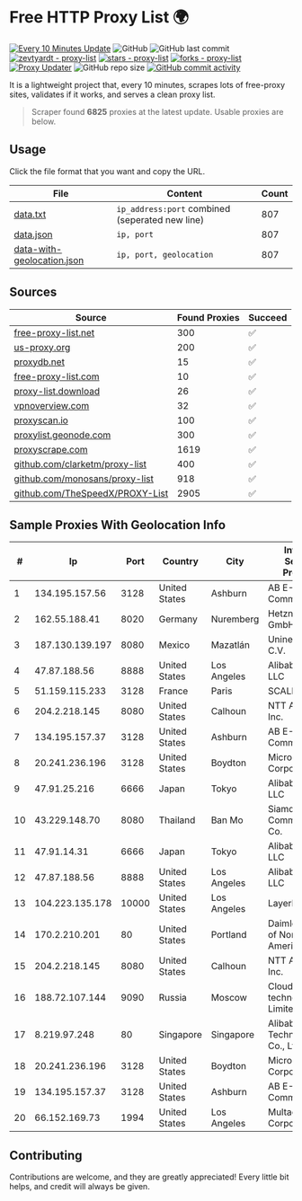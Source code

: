 
# Free HTTP Proxy List 🌍

[![Every 10 Minutes Update](https://github.com/mertguvencli/http-proxy-list/actions/workflows/main.yml/badge.svg?branch=main)](https://github.com/mertguvencli/http-proxy-list/actions/workflows/main.yml)
![GitHub](https://img.shields.io/github/license/mertguvencli/http-proxy-list)
![GitHub last commit](https://img.shields.io/github/last-commit/mertguvencli/http-proxy-list)
[![zevtyardt - proxy-list](https://img.shields.io/static/v1?label=zevtyardt&message=proxy-list&color=blue&logo=github)](https://github.com/zevtyardt/proxy-list "Go to GitHub repo")
[![stars - proxy-list](https://img.shields.io/github/stars/zevtyardt/proxy-list?style=social)](https://github.com/zevtyardt/proxy-list)
[![forks - proxy-list](https://img.shields.io/github/forks/zevtyardt/proxy-list?style=social)](https://github.com/zevtyardt/proxy-list)
[![Proxy Updater](https://github.com/zevtyardt/proxy-list/workflows/Proxy%20Updater/badge.svg)](https://github.com/zevtyardt/proxy-list/actions?query=workflow:"Proxy+Updater")
![GitHub repo size](https://img.shields.io/github/repo-size/zevtyardt/proxy-list)
[![GitHub commit activity](https://img.shields.io/github/commit-activity/m/zevtyardt/proxy-list?logo=commits)](https://github.com/zevtyardt/proxy-list/commits/main)

It is a lightweight project that, every 10 minutes, scrapes lots of free-proxy sites, validates if it works, and serves a clean proxy list.

> Scraper found **6825** proxies at the latest update. Usable proxies are below.

## Usage

Click the file format that you want and copy the URL.

|File|Content|Count|
|----|-------|-----|
|[data.txt](https://raw.githubusercontent.com/mertguvencli/http-proxy-list/main/proxy-list/data.txt)|`ip_address:port` combined (seperated new line)|807|
|[data.json](https://raw.githubusercontent.com/mertguvencli/http-proxy-list/main/proxy-list/data.json)|`ip, port`|807|
|[data-with-geolocation.json](https://raw.githubusercontent.com/mertguvencli/http-proxy-list/main/proxy-list/data-with-geolocation.json)|`ip, port, geolocation`|807|

## Sources

|Source|Found Proxies|Succeed|
|------|-------------|-------|
|[free-proxy-list.net](https://free-proxy-list.net)|300|✅|
|[us-proxy.org](https://www.us-proxy.org)|200|✅|
|[proxydb.net](http://proxydb.net)|15|✅|
|[free-proxy-list.com](https://free-proxy-list.com/?page=&port=&type%5B%5D=http&type%5B%5D=https&up_time=0&search=Search)|10|✅|
|[proxy-list.download](https://www.proxy-list.download/HTTP)|26|✅|
|[vpnoverview.com](https://vpnoverview.com/privacy/anonymous-browsing/free-proxy-servers)|32|✅|
|[proxyscan.io](https://www.proxyscan.io)|100|✅|
|[proxylist.geonode.com](https://proxylist.geonode.com/api/proxy-list?limit=300&page=1&sort_by=lastChecked&sort_type=desc&protocols=http,https)|300|✅|
|[proxyscrape.com](https://api.proxyscrape.com/v2/?request=displayproxies&protocol=http&timeout=10000&country=all&ssl=all&anonymity=all)|1619|✅|
|[github.com/clarketm/proxy-list](https://raw.githubusercontent.com/clarketm/proxy-list/master/proxy-list-raw.txt)|400|✅|
|[github.com/monosans/proxy-list](https://raw.githubusercontent.com/monosans/proxy-list/main/proxies/http.txt)|918|✅|
|[github.com/TheSpeedX/PROXY-List](https://raw.githubusercontent.com/TheSpeedX/PROXY-List/master/http.txt)|2905|✅|


## Sample Proxies With Geolocation Info

|#|Ip|Port|Country|City|Internet Service Provider|
|-|--|----|-------|----|-------------------------|
|1|134.195.157.56|3128|United States|Ashburn|AB E-Commerce|
|2|162.55.188.41|8020|Germany|Nuremberg|Hetzner Online GmbH|
|3|187.130.139.197|8080|Mexico|Mazatlán|Uninet S.A. de C.V.|
|4|47.87.188.56|8888|United States|Los Angeles|Alibaba.com LLC|
|5|51.159.115.233|3128|France|Paris|SCALEWAY|
|6|204.2.218.145|8080|United States|Calhoun|NTT America, Inc.|
|7|134.195.157.37|3128|United States|Ashburn|AB E-Commerce|
|8|20.241.236.196|3128|United States|Boydton|Microsoft Corporation|
|9|47.91.25.216|6666|Japan|Tokyo|Alibaba.com LLC|
|10|43.229.148.70|8080|Thailand|Ban Mo|Siamdata Communication Co.|
|11|47.91.14.31|6666|Japan|Tokyo|Alibaba.com LLC|
|12|47.87.188.56|8888|United States|Los Angeles|Alibaba.com LLC|
|13|104.223.135.178|10000|United States|Los Angeles|LayerHost|
|14|170.2.210.201|80|United States|Portland|Daimler Trucks of North America LLC|
|15|204.2.218.145|8080|United States|Calhoun|NTT America, Inc.|
|16|188.72.107.144|9090|Russia|Moscow|Cloud technology Limited (Ltd.)|
|17|8.219.97.248|80|Singapore|Singapore|Alibaba (US) Technology Co., Ltd.|
|18|20.241.236.196|3128|United States|Boydton|Microsoft Corporation|
|19|134.195.157.37|3128|United States|Ashburn|AB E-Commerce|
|20|66.152.169.73|1994|United States|Los Angeles|Multacom Corporation|



## Contributing

Contributions are welcome, and they are greatly appreciated! Every
little bit helps, and credit will always be given.

